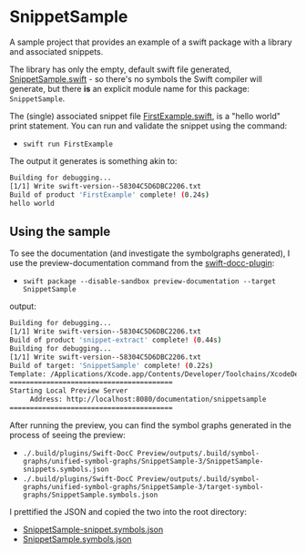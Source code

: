 # SnippetSample

A sample project that provides an example of a swift package with a library and associated snippets.

The library has only the empty, default swift file generated, [SnippetSample.swift](Sources/SnippetSample/SnippetSample.swift) - so there's no symbols the Swift compiler will generate, but there **is** an explicit module name for this package: `SnippetSample`.

The (single) associated snippet file [FirstExample.swift](Snippets/FirstExample.swift), is a "hello world" print statement. You can run and validate the snippet using the command:

- `swift run FirstExample`

The output it generates is something akin to:

```bash
Building for debugging...
[1/1] Write swift-version--58304C5D6DBC2206.txt
Build of product 'FirstExample' complete! (0.24s)
hello world
```

## Using the sample

To see the documentation (and investigate the symbolgraphs generated), I use the preview-documentation command from the [swift-docc-plugin](https://github.com/swiftlang/swift-docc-plugin):

- `swift package --disable-sandbox preview-documentation --target SnippetSample`

output:

```bash
Building for debugging...
[1/1] Write swift-version--58304C5D6DBC2206.txt
Build of product 'snippet-extract' complete! (0.44s)
Building for debugging...
[1/1] Write swift-version--58304C5D6DBC2206.txt
Build of target: 'SnippetSample' complete! (0.22s)
Template: /Applications/Xcode.app/Contents/Developer/Toolchains/XcodeDefault.xctoolchain/usr/share/docc/render
========================================
Starting Local Preview Server
	 Address: http://localhost:8080/documentation/snippetsample
========================================
```

After running the preview, you can find the symbol graphs generated in the process of seeing the preview:

- `./.build/plugins/Swift-DocC Preview/outputs/.build/symbol-graphs/unified-symbol-graphs/SnippetSample-3/SnippetSample-snippets.symbols.json`
- `./.build/plugins/Swift-DocC Preview/outputs/.build/symbol-graphs/unified-symbol-graphs/SnippetSample-3/target-symbol-graphs/SnippetSample.symbols.json`

I prettified the JSON and copied the two into the root directory:

- [SnippetSample-snippet.symbols.json](./SnippetSample-snippet.symbols.json)
- [SnippetSample.symbols.json](./SnippetSample.symbols.json)
